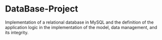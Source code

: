 # DataBase-Project
Implementation of a relational database in MySQL and the definition of the application logic in the implementation of the model, data management, and its integrity.
